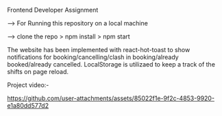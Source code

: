 Frontend Developer Assignment

--> For Running this repository on a local machine

--> clone the repo > npm install > npm start

The website has been implemented with react-hot-toast to show notifications for booking/cancelling/clash in booking/already booked/already cancelled. LocalStorage is utilizaed to keep a track of the shifts on page reload.

Project video:-


https://github.com/user-attachments/assets/85022f1e-9f2c-4853-9920-e1a80dd577d2

